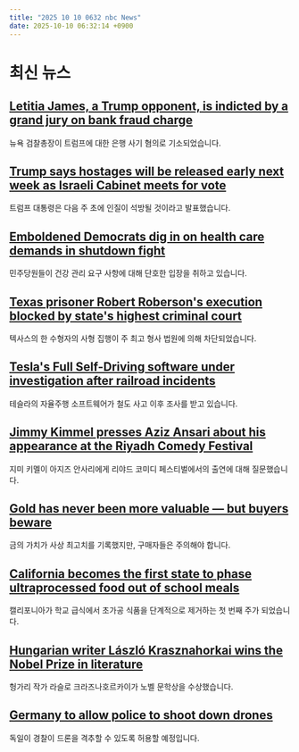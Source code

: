 ```yaml
---
title: "2025 10 10 0632 nbc News"
date: 2025-10-10 06:32:14 +0900
---
```


# 최신 뉴스

## [Letitia James, a Trump opponent, is indicted by a grand jury on bank fraud charge](https://www.nbcnews.com/politics/justice-department/ny-attorney-general-letitia-james-trump-opponent-indicted-grand-jury-b-rcna236737)  
뉴욕 검찰총장이 트럼프에 대한 은행 사기 혐의로 기소되었습니다.  

## [Trump says hostages will be released early next week as Israeli Cabinet meets for vote](https://www.nbcnews.com/world/middle-east/live-blog/live-updates-israel-hamas-trump-peace-plan-rcna236552)  
트럼프 대통령은 다음 주 초에 인질이 석방될 것이라고 발표했습니다.  

## [Emboldened Democrats dig in on health care demands in shutdown fight](https://www.nbcnews.com/politics/congress/emboldened-democrats-dig-health-care-demands-shutdown-fight-rcna236625)  
민주당원들이 건강 관리 요구 사항에 대해 단호한 입장을 취하고 있습니다.  

## [Texas prisoner Robert Roberson's execution blocked by state's highest criminal court](https://www.nbcnews.com/news/us-news/texas-prisoner-robert-robersons-execution-blocked-states-highest-crimi-rcna231455)  
텍사스의 한 수형자의 사형 집행이 주 최고 형사 법원에 의해 차단되었습니다.  

## [Tesla's Full Self-Driving software under investigation after railroad incidents](https://www.nbcnews.com/tech/elon-musk/tesla-full-self-driving-fsd-problems-investigation-train-issues-rcna236729)  
테슬라의 자율주행 소프트웨어가 철도 사고 이후 조사를 받고 있습니다.  

## [Jimmy Kimmel presses Aziz Ansari about his appearance at the Riyadh Comedy Festival](https://www.nbcnews.com/pop-culture/pop-culture-news/jimmy-kimmel-grills-aziz-ansari-controversial-appearance-saudi-arabian-rcna236620)  
지미 키멜이 아지즈 안사리에게 리야드 코미디 페스티벌에서의 출연에 대해 질문했습니다.  

## [Gold has never been more valuable — but buyers beware](https://www.nbcnews.com/business/markets/gold-price-record-investing-rcna236661)  
금의 가치가 사상 최고치를 기록했지만, 구매자들은 주의해야 합니다.  

## [California becomes the first state to phase ultraprocessed food out of school meals](https://www.nbcnews.com/health/health-news/california-phase-ultraprocessed-food-school-meals-rcna236506)  
캘리포니아가 학교 급식에서 초가공 식품을 단계적으로 제거하는 첫 번째 주가 되었습니다.  

## [Hungarian writer László Krasznahorkai wins the Nobel Prize in literature](https://www.nbcnews.com/pop-culture/pop-culture-news/hungarian-writer-laszlo-krasznahorkai-wins-nobel-prize-literature-rcna236594)  
헝가리 작가 라슬로 크라즈나호르카이가 노벨 문학상을 수상했습니다.  

## [Germany to allow police to shoot down drones](https://www.nbcnews.com/world/germany/germany-police-shoot-down-drones-rcna236341)  
독일이 경찰이 드론을 격추할 수 있도록 허용할 예정입니다.